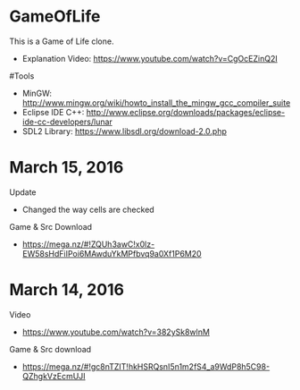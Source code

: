 # GameOfLife
This is a Game of Life clone.
- Explanation Video: https://www.youtube.com/watch?v=CgOcEZinQ2I

#Tools
- MinGW: http://www.mingw.org/wiki/howto_install_the_mingw_gcc_compiler_suite
- Eclipse IDE C++: http://www.eclipse.org/downloads/packages/eclipse-ide-cc-developers/lunar
- SDL2 Library: https://www.libsdl.org/download-2.0.php




# March 15, 2016
Update
- Changed the way cells are checked

Game & Src Download
- https://mega.nz/#!ZQUh3awC!x0lz-EW58sHdFiIPoi6MAwduYkMPfbvq9a0Xf1P6M20

# March 14, 2016
Video
- https://www.youtube.com/watch?v=382ySk8wlnM

Game & Src download
- https://mega.nz/#!gc8nTZIT!hkHSRQsnI5n1m2fS4_a9WdP8h5C98-QZhgkVzEcmUJI

